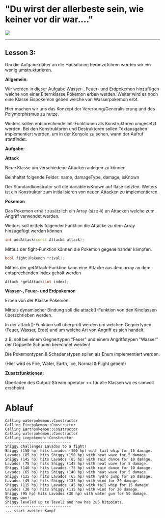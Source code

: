 # "Du wirst der allerbeste sein, wie keiner vor dir war...."

![](https://fs-prod-cdn.nintendo-europe.com/media/images/10_share_images/games_15/game_boy_4/H2x1_GB_PokemonRed_enGB_image1600w.jpg)

---
## Lesson 3:

Um die Aufgabe näher an die Hausübung heranzuführen werden wir ein wenig umstrukturieren.

__Allgemein:__

Wir werden in dieser Aufgabe Wasser-, Feuer- und Erdpokemon hinzufügen welche von einer Elternklasse Pokemon erben werden.
Weiter wird es noch eine Klasse Eispokemon geben welche von Wasserpokemon erbt.

Hier machen wir uns das Konzept der Vererbung/Generalisierung und des Polymorphismus zu nutze.

Weiters sollen entsprechende init-Funktionen als Konstruktoren umgesetzt werden.
Bei den Konstruktoren und Destruktoren sollen Textausgaben implementiert werden, um in der Konsole zu sehen, wann der Aufruf stattfindet.


__Aufgabe:__

__Attack__

Neue Klasse um verschiedene Attacken anlegen zu können.

Beinhaltet folgende Felder: name, damageType, damage, isKnown

Der Standardkonstrutor soll die Variable isKnown auf flase setzten.
Weiters ist ein Konstruktor zum initialisieren von neuen Attacken zu implementieren.

__Pokemon__

Das Pokemon erhält zusätzlich ein Array (size 4) an Attacken welche zum Angriff verwendet werden.

Weiters soll mittels folgender Funktion die Attacke zu dem Array hinzugefügt werden können

````c++
int addAttack(const Attack& attack);
````

Mittels der fight-Funktion können die Pokemon gegeneinander kämpfen.

````c++
bool fight(Pokemon *rival);
````

Mittels der getAttack-Funktion kann eine Attacke aus dem array an dem entsprechenden Index geholt werden
````c++
Attack *getAttack(int index);
````

__Wasser-, Feuer- und Erdpokemon__

Erben von der Klasse Pokemon.

Mittels dynamischer Bindung soll die attack()-Funktion von den Kindlassen überschrieben werden.

In der attack()-Funktion soll überprüft werden um welchen Gegnertypen (Feuer, Wasser, Erde) und um welche Art von Angriff es sich handelt.

z.B. soll bei einem Gegnertypen "Feuer" und einem Angriffstypen "Wasser" der Doppelte Schaden berechnet werden!

Die Pokemontypen & Schadenstypen sollen als Enum implementiert werden.

(Hier wird es Fire, Water, Earth, Ice, Normal & Flight geben!)

__Zusatzfunktionen:__

Überladen des Output-Stream operator << für alle Klassen wo es sinnvoll erscheint

# Ablauf

````
Calling waterpokemon::Constructor
Calling Firepokemon::Constructor
Calling Earthpokemon::Constructor
Calling waterpokemon::Constructor
Calling icepokemon::Constructor
------------------------------
Shiggy challenges Lavados to a fight!
Shiggy (150 hp) hits Lavados (100 hp) with tail whip for 15 damage.
Lavados (85 hp) hits Shiggy (150 hp) with heat wave for 5 damage.
Shiggy (145 hp) hits Lavados (85 hp) with rain dance for 10 damage.
Lavados (75 hp) hits Shiggy (145 hp) with heat wave for 5 damage.
Shiggy (140 hp) hits Lavados (75 hp) with rain dance for 10 damage.
Lavados (65 hp) hits Shiggy (140 hp) with heat wave for 5 damage.
Shiggy (135 hp) hits Lavados (65 hp) with hydro pump for 20 damage.
Lavados (45 hp) hits Shiggy (135 hp) with wind for 20 damage.
Shiggy (115 hp) hits Lavados (45 hp) with tail whip for 15 damage.
Lavados (30 hp) hits Shiggy (115 hp) with wind for 20 damage.
Shiggy (95 hp) hits Lavados (30 hp) with water gun for 50 damage.
Shiggy won!
Shiggy leveled up to level2 and now has 285 hitpoints.
------------------------------
... start zweiter Kampf
````